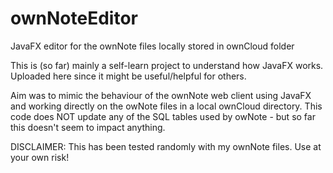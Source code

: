 # ownNoteEditor
JavaFX editor for the ownNote files locally stored in ownCloud folder

This is (so far) mainly a self-learn project to understand how JavaFX works. Uploaded here since it might be useful/helpful for others.

Aim was to mimic the behaviour of the ownNote web client using JavaFX and working directly on the owNote files in a local ownCloud directory. This code does NOT update any of the SQL tables used by owNote - but so far this doesn't seem to impact anything.

DISCLAIMER: This has been tested randomly with my ownNote files. Use at your own risk!
